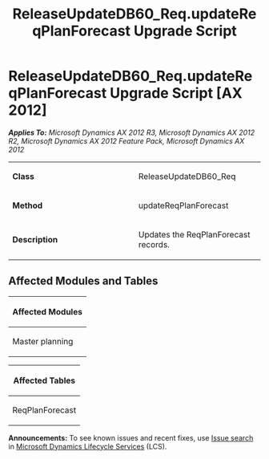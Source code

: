 ﻿---
title: ReleaseUpdateDB60_Req.updateReqPlanForecast Upgrade Script
TOCTitle: ReleaseUpdateDB60_Req.updateReqPlanForecast Upgrade Script
ms:assetid: 57b969b5-f514-be0c-a4cc-ee5e31b2ba43
ms:mtpsurl: https://msdn.microsoft.com/en-us/library/JJ736238(v=AX.60)
ms:contentKeyID: 49708413
ms.date: 05/18/2015
mtps_version: v=AX.60
---

# ReleaseUpdateDB60\_Req.updateReqPlanForecast Upgrade Script [AX 2012]


_**Applies To:** Microsoft Dynamics AX 2012 R3, Microsoft Dynamics AX 2012 R2, Microsoft Dynamics AX 2012 Feature Pack, Microsoft Dynamics AX 2012_

<table>
<colgroup>
<col style="width: 50%" />
<col style="width: 50%" />
</colgroup>
<tbody>
<tr class="odd">
<td><p><strong>Class</strong></p></td>
<td><p>ReleaseUpdateDB60_Req</p></td>
</tr>
<tr class="even">
<td><p><strong>Method</strong></p></td>
<td><p>updateReqPlanForecast</p></td>
</tr>
<tr class="odd">
<td><p><strong>Description</strong></p></td>
<td><p>Updates the ReqPlanForecast records.</p></td>
</tr>
</tbody>
</table>


## Affected Modules and Tables

<table>
<colgroup>
<col style="width: 100%" />
</colgroup>
<thead>
<tr class="header">
<th><p>Affected Modules</p></th>
</tr>
</thead>
<tbody>
<tr class="odd">
<td><p>Master planning</p></td>
</tr>
</tbody>
</table>


<table>
<colgroup>
<col style="width: 100%" />
</colgroup>
<thead>
<tr class="header">
<th><p>Affected Tables</p></th>
</tr>
</thead>
<tbody>
<tr class="odd">
<td><p>ReqPlanForecast</p></td>
</tr>
</tbody>
</table>

  
**Announcements:** To see known issues and recent fixes, use [Issue search](http://go.microsoft.com/fwlink/?linkid=389258) in [Microsoft Dynamics Lifecycle Services](http://go.microsoft.com/fwlink/?linkid=306505) (LCS).


